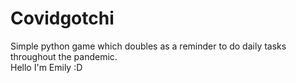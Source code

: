 # Covidgotchi
Simple python game which doubles as a reminder to do daily tasks throughout the pandemic.  
Hello I'm Emily :D
